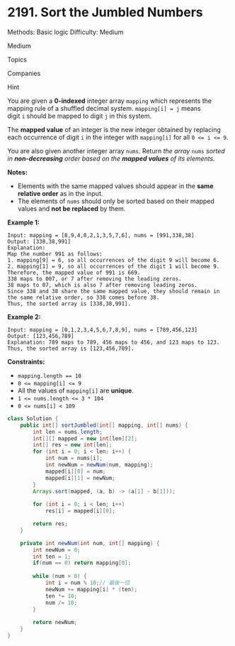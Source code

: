 # 2191. Sort the Jumbled Numbers

Methods: Basic logic
Difficulty: Medium

Medium

Topics

Companies

Hint

You are given a **0-indexed** integer array `mapping` which represents the mapping rule of a shuffled decimal system. `mapping[i] = j` means digit `i` should be mapped to digit `j` in this system.

The **mapped value** of an integer is the new integer obtained by replacing each occurrence of digit `i` in the integer with `mapping[i]` for all `0 <= i <= 9`.

You are also given another integer array `nums`. Return *the array* `nums` *sorted in **non-decreasing** order based on the **mapped values** of its elements.*

**Notes:**

- Elements with the same mapped values should appear in the **same relative order** as in the input.
- The elements of `nums` should only be sorted based on their mapped values and **not be replaced** by them.

**Example 1:**

```
Input: mapping = [8,9,4,0,2,1,3,5,7,6], nums = [991,338,38]
Output: [338,38,991]
Explanation:
Map the number 991 as follows:
1. mapping[9] = 6, so all occurrences of the digit 9 will become 6.
2. mapping[1] = 9, so all occurrences of the digit 1 will become 9.
Therefore, the mapped value of 991 is 669.
338 maps to 007, or 7 after removing the leading zeros.
38 maps to 07, which is also 7 after removing leading zeros.
Since 338 and 38 share the same mapped value, they should remain in the same relative order, so 338 comes before 38.
Thus, the sorted array is [338,38,991].

```

**Example 2:**

```
Input: mapping = [0,1,2,3,4,5,6,7,8,9], nums = [789,456,123]
Output: [123,456,789]
Explanation: 789 maps to 789, 456 maps to 456, and 123 maps to 123. Thus, the sorted array is [123,456,789].

```

**Constraints:**

- `mapping.length == 10`
- `0 <= mapping[i] <= 9`
- All the values of `mapping[i]` are **unique**.
- `1 <= nums.length <= 3 * 104`
- `0 <= nums[i] < 109`

```java
class Solution {
    public int[] sortJumbled(int[] mapping, int[] nums) {
        int len = nums.length;
        int[][] mapped = new int[len][2];
        int[] res = new int[len];
        for (int i = 0; i < len; i++) {
            int num = nums[i];
            int newNum = newNum(num, mapping);
            mapped[i][0] = num;
            mapped[i][1] = newNum;
        }
        Arrays.sort(mapped, (a, b) -> (a[1] - b[1]));
  
        for (int i = 0; i < len; i++)
            res[i] = mapped[i][0];

        return res;
    }

    private int newNum(int num, int[] mapping) {
        int newNum = 0;
        int ten = 1;
        if(num == 0) return mapping[0];
    
        while (num > 0) {
            int i = num % 10;// 最後一位
            newNum += mapping[i] * (ten);
            ten *= 10;
            num /= 10;
        }
        
        return newNum;
    }
}
```